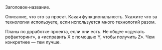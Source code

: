 Заголовок-название.

Описание, что это за проект. Какая функциональность. Укажите что за технологии используете, если используется много технологий разом.

Планы по доработке проекта, если они есть. Не общее «сделать рефакторинг», а «исправить X с помощью Y, чтобы получить Z». Чем конкретнее — тем лучше.